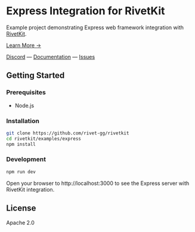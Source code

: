 # Express Integration for RivetKit

Example project demonstrating Express web framework integration with [RivetKit](https://rivetkit.org).

[Learn More →](https://github.com/rivet-gg/rivetkit)

[Discord](https://rivet.gg/discord) — [Documentation](https://rivetkit.org) — [Issues](https://github.com/rivet-gg/rivetkit/issues)

## Getting Started

### Prerequisites

- Node.js

### Installation

```sh
git clone https://github.com/rivet-gg/rivetkit
cd rivetkit/examples/express
npm install
```

### Development

```sh
npm run dev
```

Open your browser to http://localhost:3000 to see the Express server with RivetKit integration.

## License

Apache 2.0